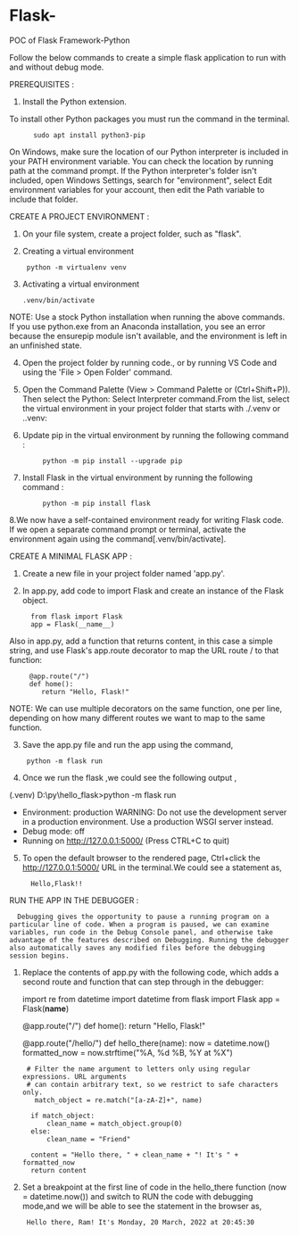 # Flask-
POC of Flask Framework-Python

Follow the below commands to create a simple flask application to run with and without debug mode.

PREREQUISITES :

1. Install the Python extension.

 To install other Python packages you must run the command in the terminal.
 
          sudo apt install python3-pip
          
 
On Windows, make sure the location of our Python interpreter is included in your PATH environment variable. You can check the location by running path at the command prompt. 
If the Python interpreter's folder isn't included, open Windows Settings, search for "environment", select Edit environment variables for your account, then edit the Path variable to include that folder.

CREATE A PROJECT ENVIRONMENT :

1. On your file system, create a project folder, such as "flask".
2. Creating a virtual environment 
 
        python -m virtualenv venv
        
3. Activating a virtual environment  

       .venv/bin/activate
       
NOTE: Use a stock Python installation when running the above commands. If you use python.exe from an Anaconda installation, you see an error because the ensurepip module isn't available, and the environment is left in an unfinished state.

4. Open the project folder by running code., or by running VS Code and using the 'File > Open Folder' command.
   
5. Open the Command Palette (View > Command Palette or (Ctrl+Shift+P)). Then select the Python: Select Interpreter command.From the list, select the virtual environment in your project folder that starts with ./.venv or .\.venv:

6. Update pip in the virtual environment by running the following command :

            python -m pip install --upgrade pip

7. Install Flask in the virtual environment by running the following command :

            python -m pip install flask

8.We now have a self-contained environment ready for writing Flask code. If we open a separate command prompt or terminal, activate the environment again using the command[.venv/bin/activate].

CREATE A MINIMAL FLASK APP :

1. Create a new file in your project folder named 'app.py'.
2. In app.py, add code to import Flask and create an instance of the Flask object.

         from flask import Flask
         app = Flask(__name__)
         
Also in app.py, add a function that returns content, in this case a simple string, and use Flask's app.route decorator to map the URL route / to that function:

         @app.route("/")
         def home():
            return "Hello, Flask!"
            
NOTE: We can use multiple decorators on the same function, one per line, depending on how many different routes we want to map to the same function.

3. Save the app.py file and run the app using the command,

        python -m flask run
        
4. Once we run the flask ,we could see the following output ,

(.venv) D:\py\\hello_flask>python -m flask run
 * Environment: production
   WARNING: Do not use the development server in a production environment.
   Use a production WSGI server instead.
 * Debug mode: off
 * Running on http://127.0.0.1:5000/ (Press CTRL+C to quit)

5. To open the default browser to the rendered page, Ctrl+click the http://127.0.0.1:5000/ URL in the terminal.We could see a statement as,
  
         Hello,Flask!!
         
 RUN THE APP IN THE DEBUGGER :
 
      Debugging gives the opportunity to pause a running program on a particular line of code. When a program is paused, we can examine variables, run code in the Debug Console panel, and otherwise take advantage of the features described on Debugging. Running the debugger also automatically saves any modified files before the debugging session begins.

1. Replace the contents of app.py with the following code, which adds a second route and function that can step through in the debugger:

     import re
     from datetime import datetime
     from flask import Flask
     app = Flask(__name__)

     @app.route("/")
     def home():
        return "Hello, Flask!"

     @app.route("/hello/<name>")
     def hello_there(name):
         now = datetime.now()
         formatted_now = now.strftime("%A, %d %B, %Y at %X")

        # Filter the name argument to letters only using regular expressions. URL arguments
        # can contain arbitrary text, so we restrict to safe characters only.
          match_object = re.match("[a-zA-Z]+", name)
 
         if match_object:
             clean_name = match_object.group(0)
         else:
             clean_name = "Friend"

         content = "Hello there, " + clean_name + "! It's " + formatted_now
         return content
	

2. Set a breakpoint at the first line of code in the hello_there function (now = datetime.now()) and switch to RUN the code with debugging mode,and we will be able to see the statement in the browser as,

        Hello there, Ram! It's Monday, 20 March, 2022 at 20:45:30
        













 
